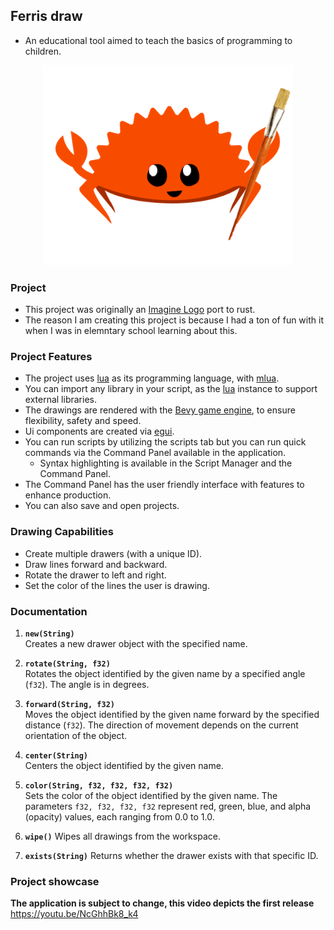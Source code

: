 ## Ferris draw
- An educational tool aimed to teach the basics of programming to children.

<p align="center">
  <img src="https://github.com/marci1175/ferris_draw/blob/master/assets/icon.png" alt="Application Icon" width="400">
</p>

### Project
- This project was originally an [Imagine Logo](https://imagine.input.sk/international.html) port to rust.
- The reason I am creating this project is because I had a ton of fun with it when I was in elemntary school learning about this.

### Project Features
- The project uses [lua](https://www.lua.org/) as its programming language, with [mlua](https://github.com/mlua-rs/mlua).
- You can import any library in your script, as the [lua](https://www.lua.org/) instance to support external libraries.
- The drawings are rendered with the [Bevy game engine](https://bevyengine.org/), to ensure flexibility, safety and speed.
- Ui components are created via [egui](https://crates.io/crates/egui).
- You can run scripts by utilizing the scripts tab but you can run quick commands via the Command Panel available in the application.
  - Syntax highlighting is available in the Script Manager and the Command Panel.
- The Command Panel has the user friendly interface with features to enhance production.
- You can also save and open projects.

### Drawing Capabilities
- Create multiple drawers (with a unique ID).
- Draw lines forward and backward.
- Rotate the drawer to left and right.
- Set the color of the lines the user is drawing.

### Documentation

1. **`new(String)`**  
   Creates a new drawer object with the specified name.

2. **`rotate(String, f32)`**  
   Rotates the object identified by the given name by a specified angle (`f32`). The angle is in degrees.

3. **`forward(String, f32)`**  
   Moves the object identified by the given name forward by the specified distance (`f32`). The direction of movement depends on the current orientation of the object.

4. **`center(String)`**  
   Centers the object identified by the given name.

5. **`color(String, f32, f32, f32, f32)`**  
   Sets the color of the object identified by the given name. The parameters `f32, f32, f32, f32` represent red, green, blue, and alpha (opacity) values, each ranging from 0.0 to 1.0.

6. **`wipe()`**
   Wipes all drawings from the workspace.

7. **`exists(String)`**
   Returns whether the drawer exists with that specific ID.
   
### Project showcase
**The application is subject to change, this video depicts the first release**
https://youtu.be/NcGhhBk8_k4